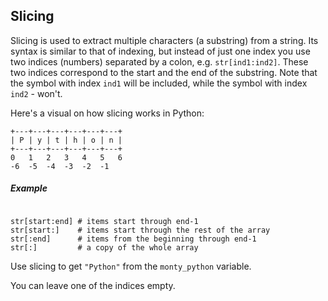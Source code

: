 ## Slicing

Slicing is used to extract multiple characters (a substring) from a string. 
Its syntax is similar to that of indexing, but instead of just one index you use 
two indices (numbers) separated by a colon, e.g. `str[ind1:ind2]`. These two 
indices correspond to the start and the end of the substring. Note that the symbol 
with index `ind1` will be included, while the symbol with index `ind2` - won't.

Here's a visual on how slicing works in Python:

```text
+---+---+---+---+---+---+
| P | y | t | h | o | n |
+---+---+---+---+---+---+
0   1   2   3   4   5   6
-6  -5  -4  -3  -2  -1
```

##### Example
<pre><code>
str[start:end] # items start through end-1
str[start:]    # items start through the rest of the array
str[:end]      # items from the beginning through end-1
str[:]         # a copy of the whole array
</code></pre>

Use slicing to get `"Python"` from the `monty_python` variable.  

<div class='hint'>You can leave one of the indices empty.</div>
